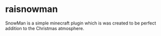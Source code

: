 # raisnowman
SnowMan is a simple minecraft plugin which is was created to be perfect addition to the Christmas atmosphere.
